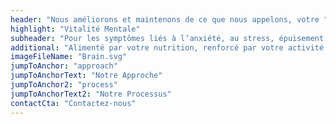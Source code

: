 ```yaml
---
header: "Nous améliorons et maintenons de ce que nous appelons, votre "
highlight: "Vitalité Mentale"
subheader: "Pour les symptômes liés à l’anxiété, au stress, épuisement professionnel, dépression et/ou toutes autres raisons pour améliorer votre bien-être."
additional: "Alimenté par votre nutrition, renforcé par votre activité physique, soutenu par votre sommeil et saisi par votre psychothérapie, votre état mental est au cœur de notre entreprise."
imageFileName: "Brain.svg"
jumpToAnchor: "approach"
jumpToAnchorText: "Notre Approche"
jumpToAnchor2: "process"
jumpToAnchorText2: "Notre Processus"
contactCta: "Contactez-nous"
---
```

